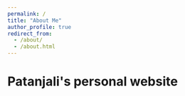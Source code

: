 ```yaml
---
permalink: /
title: "About Me"
author_profile: true
redirect_from: 
  - /about/
  - /about.html
---
```




Patanjali's personal website
======
